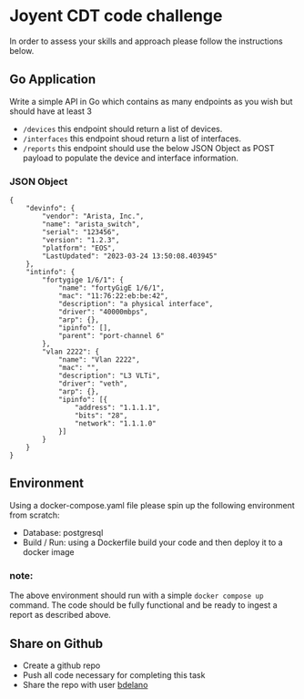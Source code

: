 # Joyent CDT code challenge
In order to assess your skills and approach please follow the instructions below.

## Go Application
Write a simple API in Go which contains as many endpoints as you wish but should have at least 3
* `/devices` this endpoint should return a list of devices.
* `/interfaces` this endpoint shoud return a list of interfaces.
* `/reports` this endpoint should use the below JSON Object as POST payload to populate the device and interface information.

### JSON Object
```
{
    "devinfo": {
        "vendor": "Arista, Inc.",
        "name": "arista_switch",
        "serial": "123456",
        "version": "1.2.3",
        "platform": "EOS",
        "LastUpdated": "2023-03-24 13:50:08.403945"
    },
    "intinfo": {
        "fortygige 1/6/1": {
            "name": "fortyGigE 1/6/1",
            "mac": "11:76:22:eb:be:42",
            "description": "a physical interface",
            "driver": "40000mbps",
            "arp": {},
            "ipinfo": [],
            "parent": "port-channel 6"
        },
        "vlan 2222": {
            "name": "Vlan 2222",
            "mac": "",
            "description": "L3 VLTi",
            "driver": "veth",
            "arp": {},
            "ipinfo": [{
                "address": "1.1.1.1",
                "bits": "28",
                "network": "1.1.1.0"
            }]
        }
    }
}
```

## Environment
Using a docker-compose.yaml file please spin up the following environment from scratch:
* Database: postgresql
* Build / Run: using a Dockerfile build your code and then deploy it to a docker image

### note:
The above environment should run with a simple `docker compose up` command. The code should be fully functional and be ready to ingest a report as described above.

## Share on Github
* Create a github repo
* Push all code necessary for completing this task
* Share the repo with user [bdelano](https://github.com/bdelano)

